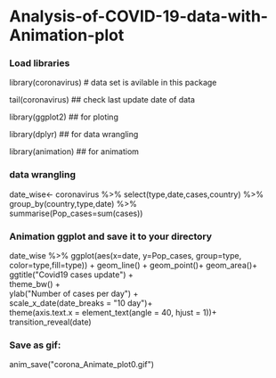 # Analysis-of-COVID-19-data-with-Animation-plot


### Load libraries ###

library(coronavirus) # data set is avilable in this package

tail(coronavirus) ## check last update date of data

library(ggplot2) ## for ploting 

library(dplyr)   ## for data wrangling

library(animation) ## for animatiom

###  data wrangling

date_wise<- coronavirus  %>% select(type,date,cases,country) %>%  
                                             group_by(country,type,date) %>%                                   
                                             summarise(Pop_cases=sum(cases))

### Animation ggplot and save it to your directory 


date_wise %>% ggplot(aes(x=date, y=Pop_cases, group=type, color=type,fill=type)) +
                          geom_line() + geom_point()+ geom_area()+                     
                            ggtitle("Covid19 cases update") +                     
                              theme_bw() +                     
                                ylab("Number of cases per day") +                     
                                  scale_x_date(date_breaks = "10 day")+                     
                                    theme(axis.text.x = element_text(angle = 40, hjust = 1))+                     
                                       transition_reveal(date)
                    

### Save as gif:

anim_save("corona_Animate_plot0.gif")
